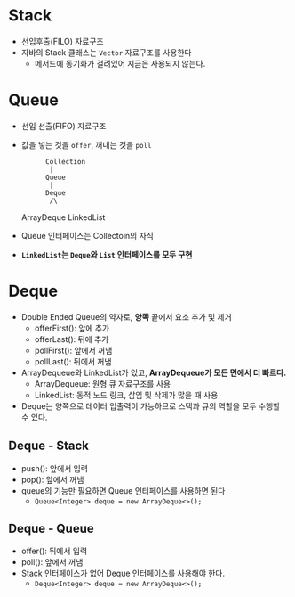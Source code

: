 # Stack
* 선입후출(FILO) 자료구조
* 자바의 Stack 클래스는 `Vector` 자료구조를 사용한다
	* 메서드에 동기화가 걸려있어 지금은 사용되지 않는다.

# Queue
* 선입 선출(FIFO) 자료구조
* 값을 넣는 것을 `offer`, 꺼내는 것을 `poll`

			Collection
			 |
			Queue
			 |
			Deque
			 /\
	ArrayDeque         LinkedList

* Queue 인터페이스는 Collectoin의 자식
* **`LinkedList`는 `Deque`와 `List` 인터페이스를 모두 구현**

# Deque
* Double Ended Queue의 약자로, **양쪽** 끝에서 요소 추가 및 제거
	* offerFirst(): 앞에 추가
	* offerLast(): 뒤에 추가
	* pollFirst(): 앞에서 꺼냄
	* pollLast(): 뒤에서 꺼냄
* ArrayDequeue와 LinkedList가 있고, **ArrayDequeue가 모든 면에서 더 빠르다.**
	* ArrayDequeue: 원형 큐 자료구조를 사용
	* LinkedList: 동적 노드 링크, 삽입 및 삭제가 많을 때 사용
* Deque는 양쪽으로 데이터 입출력이 가능하므로 스택과 큐의 역할을 모두 수행할 수 있다.
## Deque - Stack
* push(): 앞에서 입력
* pop(): 앞에서 꺼냄
* queue의 기능만 필요하면 Queue 인터페이스를 사용하면 된다
	* `Queue<Integer> deque = new ArrayDeque<>();`

## Deque - Queue
* offer(): 뒤에서 입력
* poll(): 앞에서 꺼냄
* Stack 인터페이스가 없어 Deque 인터페이스를 사용해야 한다.
	* `Deque<Integer> deque = new ArrayDeque<>();`

